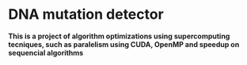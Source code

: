 # DNA mutation detector

**This is a project of algorithm optimizations using supercomputing tecniques, such as paralelism using CUDA, OpenMP and speedup on sequencial algorithms**
